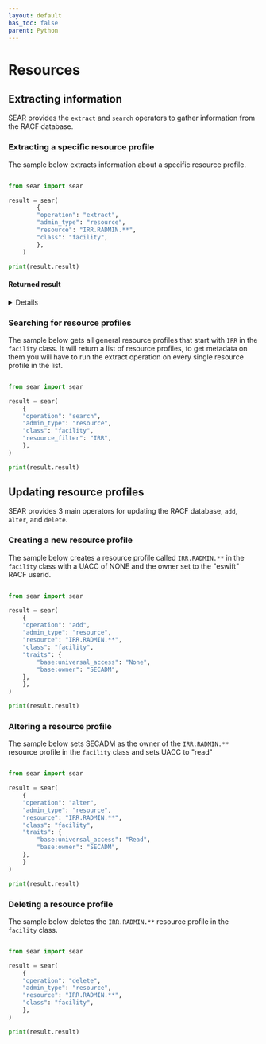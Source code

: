 ```yaml
---
layout: default
has_toc: false
parent: Python
---
```



# Resources

## Extracting information

SEAR provides the `extract` and `search` operators to gather information from the RACF database.

### Extracting a specific resource profile

The sample below extracts information about a specific resource profile.

```python

from sear import sear

result = sear(
        {
        "operation": "extract",
        "admin_type": "resource",
        "resource": "IRR.RADMIN.**",
        "class": "facility",
        },
    )

print(result.result)
```

#### Returned result

<details>

```python
{
  "profile": {
    "base": {
      "base:alter_access_count": 0,
      "base:auditing": "FAILURES(READ)",
      "base:control_access_count": 0,
      "base:create_date": "12/20/23",
      "base:global_auditing": "NONE",
      "base:last_change_date": "12/20/23",
      "base:last_reference_date": "12/20/23",
      "base:level": "0",
      "base:owner": "ESWIFT",
      "base:read_access_count": 0,
      "base:universal_access": "READ",
      "base:update_access_count": 0,
      "base:warn_on_insufficient_access": false
    }
  },
  "return_codes": {
    "racf_reason_code": 0,
    "racf_return_code": 0,
    "saf_return_code": 0,
    "sear_return_code": 0
  }
}
```

</details>

### Searching for resource profiles

The sample below gets all general resource profiles that start with `IRR` in the `facility` class. It will return a list of resource profiles, to get metadata on them you will have to run the extract operation on every single resource profile in the list.

```python

from sear import sear

result = sear(
    {
    "operation": "search",
    "admin_type": "resource",
    "class": "facility",
    "resource_filter": "IRR",
    },
)

print(result.result)
```

## Updating resource profiles

SEAR provides 3 main operators for updating the RACF database, `add`, `alter`, and `delete`.

### Creating a new resource profile

The sample below creates a resource profile called `IRR.RADMIN.**` in the `facility` class with a UACC of NONE and the owner set to the "eswift" RACF userid.

```python

from sear import sear

result = sear(
    {
    "operation": "add",
    "admin_type": "resource",
    "resource": "IRR.RADMIN.**",
    "class": "facility",
    "traits": {
        "base:universal_access": "None",
        "base:owner": "SECADM",
    },
    },
)

print(result.result)
```

### Altering a resource profile

The sample below sets SECADM as the owner of the `IRR.RADMIN.**` resource profile in the `facility` class and sets UACC to "read"

```python

from sear import sear

result = sear(
    {
    "operation": "alter",
    "admin_type": "resource",
    "resource": "IRR.RADMIN.**",
    "class": "facility",
    "traits": {
        "base:universal_access": "Read",
        "base:owner": "SECADM",
    },
    }
)

print(result.result)
```

### Deleting a resource profile

The sample below deletes the `IRR.RADMIN.**` resource profile in the `facility` class.

```python

from sear import sear

result = sear(
    {
    "operation": "delete",
    "admin_type": "resource",
    "resource": "IRR.RADMIN.**",
    "class": "facility",
    },
)

print(result.result)
```
